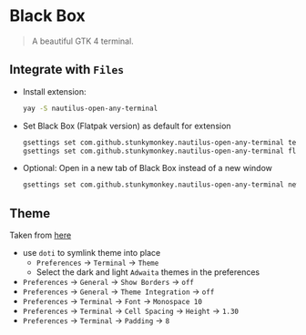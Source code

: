 # Black Box

> A beautiful GTK 4 terminal.

## Integrate with `Files`

- Install extension:
  ```sh
  yay -S nautilus-open-any-terminal
  ```
- Set Black Box (Flatpak version) as default for extension
  ```sh
  gsettings set com.github.stunkymonkey.nautilus-open-any-terminal terminal blackbox
  gsettings set com.github.stunkymonkey.nautilus-open-any-terminal flatpak system
  ```
- Optional: Open in a new tab of Black Box instead of a new window
  ```sh
  gsettings set com.github.stunkymonkey.nautilus-open-any-terminal new-tab true
  ```

## Theme

Taken from [here](https://gist.github.com/vixalien/befdb265f7ed9132f990832b2aa35e05)

- use `doti` to symlink theme into place
  - `Preferences` -> `Terminal` -> `Theme`
  - Select the dark and light `Adwaita` themes in the preferences
- `Preferences` -> `General` -> `Show Borders` -> `off`
- `Preferences` -> `General` -> `Theme Integration` -> `off`
- `Preferences` -> `Terminal` -> `Font` -> `Monospace 10`
- `Preferences` -> `Terminal` -> `Cell Spacing` -> `Height` -> `1.30`
- `Preferences` -> `Terminal` -> `Padding` -> `8`

